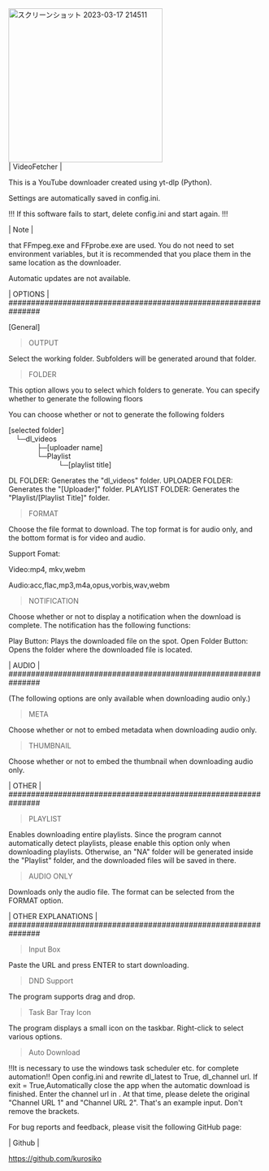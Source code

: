 

<img width="303" alt="スクリーンショット 2023-03-17 214511" src="https://user-images.githubusercontent.com/101198724/225908683-5d356c6a-2b40-464c-94bd-99f6e4b2e2d8.png">

<br>
| VideoFetcher |

This is a YouTube downloader created using yt-dlp (Python).

Settings are automatically saved in config.ini.

!!! If this software fails to start, delete config.ini and start again. !!!

| Note |

that FFmpeg.exe and FFprobe.exe are used. You do not need to set environment variables, but it is recommended that you place them in the same location as the downloader.

Automatic updates are not available.

| OPTIONS | ###############################################################

[General]

>OUTPUT

Select the working folder. Subfolders will be generated around that folder.

>FOLDER

This option allows you to select which folders to generate.
You can specify whether to generate the following floors

You can choose whether or not to generate the following folders

[selected folder]<br>
	&emsp;└─dl_videos<br>
	&emsp;&emsp;&emsp;&emsp;├─[uploader name]<br>
	&emsp;&emsp;&emsp;&emsp;└─Playlist<br>
	&emsp;&emsp;&emsp;&emsp;&emsp;&emsp;&emsp;└─[playlist title]<br>


DL FOLDER: Generates the "dl_videos" folder.
UPLOADER FOLDER: Generates the "[Uploader]" folder.
PLAYLIST FOLDER: Generates the "Playlist/[Playlist Title]" folder.

>FORMAT

Choose the file format to download. The top format is for audio only, and the bottom format is for video and audio.

Support Fomat:

Video:mp4, mkv,webm

Audio:acc,flac,mp3,m4a,opus,vorbis,wav,webm


>NOTIFICATION

Choose whether or not to display a notification when the download is complete. The notification has the following functions:

Play Button: Plays the downloaded file on the spot.
Open Folder Button: Opens the folder where the downloaded file is located.

| AUDIO | ###############################################################

(The following options are only available when downloading audio only.)

>META

Choose whether or not to embed metadata when downloading audio only.

>THUMBNAIL

Choose whether or not to embed the thumbnail when downloading audio only.

| OTHER | ###############################################################

>PLAYLIST

Enables downloading entire playlists. Since the program cannot automatically detect playlists, please enable this option only when downloading playlists. Otherwise, an "NA" folder will be generated inside the "Playlist" folder, and the downloaded files will be saved in there.

>AUDIO ONLY

Downloads only the audio file. The format can be selected from the FORMAT option.

| OTHER EXPLANATIONS | ###############################################################

>Input Box

Paste the URL and press ENTER to start downloading.

>DND Support

The program supports drag and drop.

>Task Bar Tray Icon

The program displays a small icon on the taskbar. Right-click to select various options.

>Auto Download

!!It is necessary to use the windows task scheduler etc. for complete automation!!
Open config.ini and rewrite dl_latest to True, dl_channel url.
If exit  = True,Automatically close the app when the automatic download is finished.
Enter the channel url in . At that time, please delete the original "Channel URL 1" and "Channel URL 2". That's an example input.
Don't remove the brackets.

For bug reports and feedback, please visit the following GitHub page:

| Github |

https://github.com/kurosiko
